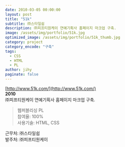 ```yaml
---
date: 2010-03-05 00:00:00
layout: post
title: "51k"
subtitle: ㈜스타일쉽
description: ㈜피프티원케이 연예기획사 홈페이지 마크업 구축.
image: /assets/img/portfolio/51k.jpg
optimized_image: /assets/img/portfolio/51k_thumb.jpg
category: project
category_encode: "구축"
tags:
  - CSS
  - HTML
  - PL
author: jihy
paginate: false
---
```


[http://www.51k.com/](http://www.51k.com/)<br>
**2010** <br>
㈜피프티원케이 연예기획사 홈페이지 마크업 구축.

> 웹퍼블리싱 PL <br>
참여율: 100% <br>
사용기술: HTML, CSS

근무처: ㈜스타일쉽 <br>
발주처: ㈜피프티원케이